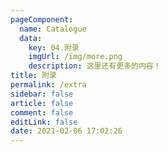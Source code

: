 ```yaml
---
pageComponent: 
  name: Catalogue
  data: 
    key: 04.附录
    imgUrl: /img/more.png
    description: 这里还有更多的内容！
title: 附录
permalink: /extra
sidebar: false
article: false
comment: false
editLink: false
date: 2021-02-06 17:02:26
---
```

